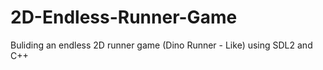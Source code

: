 # 2D-Endless-Runner-Game
Buliding an endless 2D runner game (Dino Runner - Like) using SDL2 and C++
